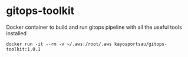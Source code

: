 # gitops-toolkit
Docker container to build and run gitops pipeline with all the useful tools installed
```
docker run -it --rm -v ~/.aws:/root/.aws kayosportsau/gitops-toolkit:1.0.1
```

